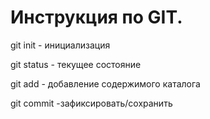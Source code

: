 # Инструкция по GIT.
git init - инициализация

git status - текущее состояние

git add - добавление содержимого каталога

git commit -зафиксировать/сохранить